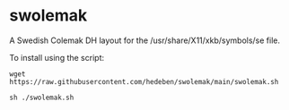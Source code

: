 # swolemak
A Swedish Colemak DH layout for the /usr/share/X11/xkb/symbols/se file. 

To install using the script: 

`wget https://raw.githubusercontent.com/hedeben/swolemak/main/swolemak.sh`

`sh ./swolemak.sh`
